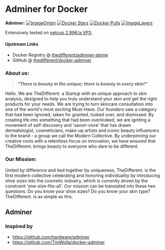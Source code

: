 # Adminer for Docker

**Adminer:**
[![ImageOrigin](https://images.microbadger.com/badges/version/thedifferent/adminer-alpine.svg)](https://microbadger.com/images/thedifferent/adminer-alpine "Get your own version badge on microbadger.com")
[![Docker Stars](https://img.shields.io/docker/stars/thedifferent/adminer-alpine.svg)](https://hub.docker.com/r/thedifferent/adminer-alpine/)
[![Docker Pulls](https://img.shields.io/docker/pulls/thedifferent/adminer-alpine.svg)](https://hub.docker.com/r/thedifferent/adminer-alpine/)
[![ImageLayers](https://images.microbadger.com/badges/image/thedifferent/adminer-alpine.svg)](https://microbadger.com/#/images/thedifferent/adminer-alpine)

Extensively tested on [netcup 2.99€/a VPS](https://www.netcup.de/bestellen/produkt.php?produkt=1710).

#### Upstream Links

* Docker Registry @ [thedifferent/adminer-alpine](https://hub.docker.com/r/thedifferent/adminer/)
* GitHub @ [thedifferent/docker-adminer](https://github.com/thedifferent/docker-adminer)

### [](#header-2)About us:

> ***"There is beauty in the unique; there is beauty in every skin!"***

Hello. We are TheDifferent. a Startup with an unique approach to skin analysis, designed to help you truly understand your skin and get the right products for your needs.
We are trying to turn skincare consultation into one of the world's most exciting Must-Have. Our founders saw a category that had been ignored, taken for granted, looked over, and dismissed. By creating life into something that had been overlooked, we are igniting a movement of self-discovery and 'savoir-vivre' that has drawn dermatologist, cosmeticians, make-up artists and iconic beauty influencers to the brand - a group we call the Modern Collective. By underpinning our creative roots with a relentless focus on innovation, we have ensured that TheDifferent. brings beauty to everyone who dare to be different.

### [](#header-3)Our Mission:
United by difference and tied together by uniqueness, TheDifferent. is the first modern collective celebrating and honoring individuality by introducing shoe sizes into the cosmetic industry, which is currently driven by the constraint 'one-size-fits-all'.
Our mission can be translated into these two questions:
Do you know your shoe sizes?
Do you know your skin type?
TheDifferent. is as simple as this.

## [](#header-4)Adminer



### [](#header-9)Inspired by

* https://github.com/hardware/adminer
* https://github.com/TimWolla/docker-adminer
